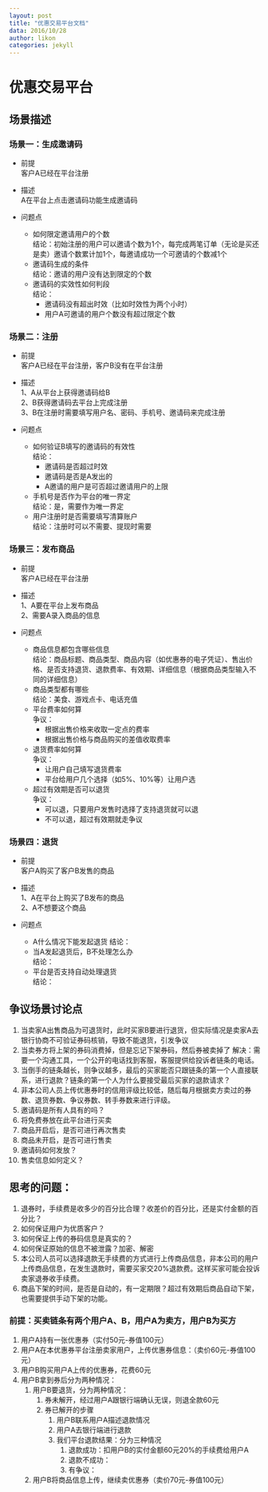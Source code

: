 ```yaml
---
layout: post
title: "优惠交易平台文档"
data: 2016/10/28
author: likon
categories: jekyll
---
```


# 优惠交易平台

## 场景描述

### 场景一：生成邀请码
- 前提  
客户A已经在平台注册  

- 描述  
A在平台上点击邀请码功能生成邀请码  

- 问题点  
    - 如何限定邀请用户的个数  
    结论：初始注册的用户可以邀请个数为1个，每完成两笔订单（无论是买还是卖）邀请个数累计加1个，每邀请成功一个可邀请的个数减1个  
    - 邀请码生成的条件  
    结论：邀请的用户没有达到限定的个数  
    - 邀请码的实效性如何判段  
    结论：
        - 邀请码没有超出时效（比如时效性为两个小时）  
        - 用户A可邀请的用户个数没有超过限定个数  

### 场景二：注册
- 前提  
客户A已经在平台注册，客户B没有在平台注册  

- 描述  
1、A从平台上获得邀请码给B  
2、B获得邀请码去平台上完成注册  
3、B在注册时需要填写用户名、密码、手机号、邀请码来完成注册

- 问题点  
    - 如何验证B填写的邀请码的有效性  
    结论：
        - 邀请码是否超过时效  
        - 邀请码是否是A发出的  
        - A邀请的用户是可否超过邀请用户的上限  
    - 手机号是否作为平台的唯一界定  
    结论：是，需要作为唯一界定  
    - 用户注册时是否需要填写清算账户  
    结论：注册时可以不需要、提现时需要  
    
### 场景三：发布商品
- 前提  
客户A已经在平台注册  

- 描述  
1、A要在平台上发布商品  
2、需要A录入商品的信息  

- 问题点  
    - 商品信息都包含哪些信息  
    结论：商品标题、商品类型、商品内容（如优惠券的电子凭证）、售出价格、是否支持退货、退款费率、有效期、详细信息（根据商品类型输入不同的详细信息）
    - 商品类型都有哪些  
    结论：美食、游戏点卡、电话充值  
    - 平台费率如何算  
    争议：
        - 根据出售价格来收取一定点的费率  
        - 根据出售价格与商品购买的差值收取费率  
    - 退货费率如何算  
    争议：
        - 让用户自己填写退货费率  
        - 平台给用户几个选择（如5%、10%等）让用户选  
    - 超过有效期是否可以退货  
    争议：
        - 可以退，只要用户发售时选择了支持退货就可以退  
        - 不可以退，超过有效期就走争议  

### 场景四：退货
- 前提  
客户A购买了客户B发售的商品  

- 描述  
1、A在平台上购买了B发布的商品  
2、A不想要这个商品   

- 问题点  
    - A什么情况下能发起退货
    结论：
    - 当A发起退货后，B不处理怎么办  
    结论：
    - 平台是否支持自动处理退货  
    结论：
    

## 争议场景讨论点  

1. 当卖家A出售商品为可退货时，此时买家B要进行退货，但实际情况是卖家A去银行协商不可验证券码核销，导致不能退货，引发争议
2. 当卖券方将上架的券码消费掉，但是忘记下架券码，然后券被卖掉了
  解决：需要一个沟通工具，一个公开的电话找到客服，客服提供给投诉者链条的电话。
3. 	当倒手的链条越长，则争议越多，最后的买家能否只跟链条的第一个人直接联系，进行退款？链条的第一个人为什么要接受最后买家的退款请求？
4.	非本公司人员上传优惠券时的信用评级比较低，随后每月根据卖方卖过的券数、退货券数、争议券数、转手券数来进行评级。
5.	邀请码是所有人具有的吗？
6.	将免费券放在此平台进行买卖
7.	商品开启后，是否可进行再次售卖
8.	商品未开启，是否可进行售卖
9.	邀请码如何发放？
10.	售卖信息如何定义？

## 思考的问题：
1. 退券时，手续费是收多少的百分比合理？收差价的百分比，还是实付金额的百分比？
2. 如何保证用户为优质客户？
3. 如何保证上传的券码信息是真实的？
4. 如何保证原始的信息不被泄露？加密、解密
5. 本公司人员可以选择退款无手续费的方式进行上传商品信息，非本公司的用户上传商品信息，在发生退款时，需要买家交20%退款费。这样买家可能会投诉卖家退券收手续费。
6. 商品下架的时间，是否是自动的，有一定期限？超过有效期后商品自动下架，也需要提供手动下架的功能。

### 前提：买卖链条有两个用户A、B，用户A为卖方，用户B为买方
1. 用户A持有一张优惠券（实付50元-券值100元）
2. 用户A在本优惠券平台注册卖家用户，上传优惠券信息：（卖价60元-券值100元）
3. 用户B购买用户A上传的优惠券，花费60元
4. 用户B拿到券后分为两种情况：
   1. 用户B要退货，分为两种情况：
      1. 券未解开，经过用户A跟银行端确认无误，则退全款60元
      2. 券已解开的步骤 
         1. 用户B联系用户A描述退款情况
         2. 用户A去银行端进行退款
         3. 我们平台退款结果：分为三种情况
            1. 退款成功：扣用户B的实付金额60元20%的手续费给用户A
            2. 退款不成功：
            3. 有争议：
   2. 用户B将商品信息上传，继续卖优惠券（卖价70元-券值100元）

